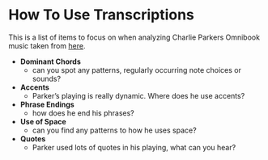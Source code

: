 # How To Use Transcriptions

This is a list of items to focus on when analyzing Charlie Parkers Omnibook
music taken from [here][1].

- **Dominant Chords**
    - can you spot any patterns, regularly occurring note choices or sounds?
- **Accents**
    - Parker’s playing is really dynamic. Where does he use accents?
- **Phrase Endings**
    - how does he end his phrases?
- **Use of Space**
    - can you find any patterns to how he uses space?
- **Quotes**
    - Parker used lots of quotes in his playing, what can you hear?

[1]: https://www.electriccampfire.com/omnibook/
